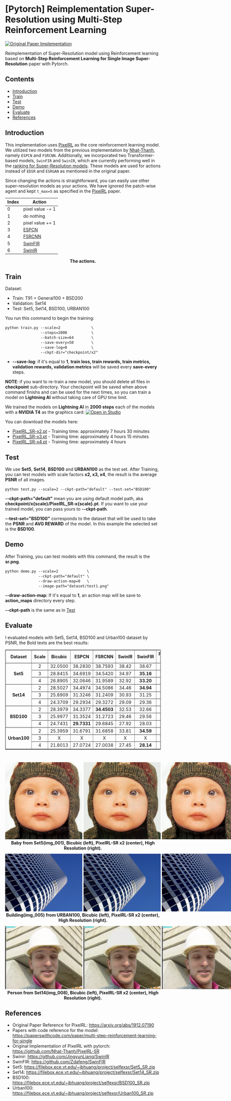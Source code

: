 # [Pytorch] Reimplementation Super-Resolution using Multi-Step Reinforcement Learning

[![Original Paper Implementation](https://img.shields.io/badge/Original_Paper_Implementation-Acknowledgment-purple)](https://github.com/Nhat-Thanh/PixelRL-SR)

Reimplementation of Super-Resolution model using Reinforcement learning based on **Multi-Step Reinforcement Learning for Single Image Super-Resolution** paper with Pytorch.

## Contents

- [Introduction](#introduction)
- [Train](#train)
- [Test](#test)
- [Demo](#demo)
- [Evaluate](#evaluate)
- [References](#references)

## **Introduction**

This implementation uses [PixelRL](https://arxiv.org/abs/1912.07190) as the core reinforcement learning model. We utilized two models from the previous implementation by [Nhat-Thanh](https://github.com/Nhat-Thanh/), namely `ESPCN` and `FSRCNN`. Additionally, we incorporated two Transformer-based models, `SwinFIR` and `SwinIR`, which are currently performing well in the [ranking for Super-Resolution models](https://paperswithcode.com/task/image-super-resolution). These models are used for actions instead of `EDSR` and `ESRGAN` as mentioned in the original paper.

Since changing the actions is straightforward, you can easily use other super-resolution models as your actions. We have ignored the patch-wise agent and kept `t_max=5` as specified in the [PixelRL](https://arxiv.org/abs/1912.07190) paper.

<div align="center">
	<table>
		<thead>
			<tr>
				<th>Index</th>
				<th>Action</th>
			</tr>
		</thead>
		<tbody>
			<tr>
				<td>0</td>
				<td>pixel value -= 1</td>
			</tr>
			<tr>
				<td>1</td>
				<td>do nothing</td>
			</tr>
			<tr>
				<td>2</td>
				<td>pixel value += 1</td>
			</tr>
			<tr>
				<td>3</td>
				<td><a href="https://github.com/Nhat-Thanh/ESPCN-Pytorch">ESPCN</a></td>
			</tr>
			<tr>
				<td>4</td>
				<td><a href="https://github.com/Nhat-Thanh/FSRCNN-Pytorch">FSRCNN</a></td>
			</tr>
			<tr>
				<td>5</td>
				<td><a href="https://github.com/Zdafeng/SwinFIR">SwinFIR</a></td>
			</tr>
			<tr>
				<td>6</td>
				<td><a href="https://github.com/JingyunLiang/SwinIR">SwinIR</a></td>
			</tr>
		</tbody>
	</table>
<b>The actions.</b>

</div>

## Train

Dataset:

- Train: T91 + General100 + BSD200
- Validation: Set14
- Test: Set5, Set14, BSD100, URBAN100

You run this command to begin the training:

```
python train.py --scale=2              \
                --steps=2000           \
                --batch-size=64        \
                --save-every=50        \
                --save-log=0           \
                --ckpt-dir="checkpoint/x2"
```

- **--save-log**: if it's equal to **1**, **train loss, train rewards, train metrics, validation rewards, validation metrics** will be saved every **save-every** steps.

**NOTE**: if you want to re-train a new model, you should delete all files in **checkpoint** sub-directory. Your checkpoint will be saved when above command finishs and can be used for the next times, so you can train a model on **Lightning AI** without taking care of GPU time limit.

We trained the models on **Lightning AI** in **2000 steps** each of the models with a **NVIDIA T4** as the graphics card:
<a target="_blank" href="https://lightning.ai/cristy17001/studios/tsi-project">
<img src="https://pl-bolts-doc-images.s3.us-east-2.amazonaws.com/app-2/studio-badge.svg" alt="Open in Studio" />
</a>

You can download the models here:

- [PixelRL_SR-x2.pt](checkpoint/x2/PixelRL_SR-x2.pt) - Training time: approximately 7 hours 30 minutes
- [PixelRL_SR-x3.pt](checkpoint/x3/PixelRL_SR-x3.pt) - Training time: approximately 4 hours 15 minutes
- [PixelRL_SR-x4.pt](checkpoint/x4/PixelRL_SR-x4.pt) - Training time: approximately 4 hours

## Test

We use **Set5**, **Set14**, **BSD100** and **URBAN100** as the test set. After Training, you can test models with scale factors **x2, x3, x4**, the result is the average **PSNR** of all images.

```
python test.py --scale=2 --ckpt-path="default" --test-set="BSD100"
```

**--ckpt-path="default"** mean you are using default model path, aka **checkpoint/x{scale}/PixelRL_SR-x{scale}.pt**. If you want to use your trained model, you can pass yours to **--ckpt-path**.

**--test-set="BSD100"** corresponds to the dataset that will be used to take the **PSNR** and **AVG REWARD** of the model. In this example the selected set is the **BSD100**.

## Demo

After Training, you can test models with this command, the result is the **sr.png**.

```
python demo.py --scale=2             \
               --ckpt-path="default" \
               --draw-action-map=0   \
               --image-path="dataset/test1.png"
```

**--draw-action-map**: If it's equal to **1**, an action map will be save to **action_maps** directory every step.

**--ckpt-path** is the same as in [Test](#test)

## Evaluate

I evaluated models with Set5, Set14, BSD100 and Urban100 dataset by PSNR, the Bold texts are the best results:

<div align="center">
  <table border="1">
    <tr>
        <th style="width: 200px; text-align: center">Dataset</th>
        <th style="width: 200px; text-align: center">Scale</th>
        <th style="width: 200px; text-align: center">Bicubic</th>
        <th style="width: 200px; text-align: center">ESPCN</th>
        <th style="width: 200px; text-align: center">FSRCNN</th>
        <th style="width: 200px; text-align: center">SwinIR</th>
        <th style="width: 200px; text-align: center">SwinFIR</th>
        <th style="width: 200px; text-align: center">Previous_PixelRL-SR</th>
        <th style="width: 200px; text-align: center">OUR_PixelRL-SR</th>
    </tr>
    <tr style="text-align: center;">
        <td rowspan="3"><strong>Set5</strong></td>
        <td>2</td>
        <td>32.0500</td>
        <td>38.2830</td>
        <td>38.7593</td>
        <td>38.42</td>
        <td>38.67</td>
        <td>38.7633</td>
        <td><strong>38.7848</strong></td>
    </tr>
    <tr style="text-align: center;">
        <td>3</td>
        <td>28.8415</td>
        <td>34.6919</td>
        <td>34.5420</td>
        <td>34.97</td>
        <td><strong>35.16</strong></td>
        <td>34.6914</td>
        <td>34.6919</td>
    </tr>
    <tr style="text-align: center;">
        <td>4</td>
        <td>26.8905</td>
        <td>32.0646</td>
        <td>31.9589</td>
        <td>32.92</td>
        <td><strong>33.20</strong></td>
        <td>32.0646</td>
        <td>32.0646</td>
    </tr>
    <tr style="text-align: center;">
        <td rowspan="3"><strong>Set14</strong></td>
        <td>2</td>
        <td>28.5027</td>
        <td>34.4974</td>
        <td>34.5086</td>
        <td>34.46</td>
        <td><strong>34.94</strong></td>
        <td>34.4900</td>
        <td>34.5005</td>
    </tr>
    <tr style="text-align: center;">
        <td>3</td>
        <td>25.8909</td>
        <td>31.3246</td>
        <td>31.2409</td>
        <td>30.93</td>
        <td>31.25</td>
        <td><strong>31.3248</strong></td>
        <td>31.3246</td>
    </tr>
    <tr style="text-align: center;">
        <td>4</td>
        <td>24.3709</td>
        <td>29.2934</td>
        <td>29.3272</td>
        <td>29.09</td>
        <td>29.36</td>
        <td>29.3933</td>
        <td><strong>29.3934</strong></td>
    </tr>
    <tr style="text-align: center;">
        <td rowspan="3"><strong>BSD100</strong></td>
        <td>2</td>
        <td>28.3979</td>
        <td>34.3377</td>
        <td><strong>34.4503</strong></td>
        <td>32.53</td>
        <td>32.66</td>
        <td>34.4501</td>
        <td>34.4480</td>
    </tr>
    <tr style="text-align: center;">
        <td>3</td>
        <td>25.9977</td>
        <td>31.3524</td>
        <td>31.2723</td>
        <td>29.46</td>
        <td>29.56</td>
        <td><strong>31.3525</strong></td>
        <td>31.3524</td>
    </tr>
    <tr style="text-align: center;">
        <td>4</td>
        <td>24.7431</td>
        <td><strong>29.7331</strong></td>
        <td>29.6845</td>
        <td>27.92</td>
        <td>28.03</td>
        <td><strong>29.7331</strong></td>
        <td><strong>29.7331</strong></td>
    </tr>
    <tr style="text-align: center;">
        <td rowspan="3"><strong>Urban100</strong></td>
        <td>2</td>
        <td>25.3959</td>
        <td>31.6791</td>
        <td>31.6858</td>
        <td>33.81</td>
        <td><strong>34.59</strong></td>
        <td>31.6963</td>
        <td>31.6863</td>
    </tr>
    <tr style="text-align: center;">
        <td>3</td>
        <td>X</td>
        <td>X</td>
        <td>X</td>
        <td>X</td>
        <td>X</td>
        <td>X</td>
        <td>X</td>
    </tr>
    <tr style="text-align: center;">
        <td>4</td>
        <td>21.8013</td>
        <td>27.0724</td>
        <td>27.0038</td>
        <td>27.45</td>
        <td><strong>28.14</strong></td>
        <td>27.0724</td>
        <td>27.0724</td>
    </tr>
</table><br/>

<div style="white-space: nowrap; margin-top: 10px">
  <img src="./README/bicubic_test1.png" width="250" style="display: inline-block;"/>
  <img src="./README/sr_test1.png" width="250" style="display: inline-block;"/>
  <img src="./README/hr_test1.png" width="250" style="display: inline-block;"/>
</div>
<b>Baby from Set5(img_001), Bicubic (left), PixelRL-SR x2 (center), High Resolution (right).</b>


<div style="white-space: nowrap; margin-top: 10px">
  <img src="./README/bicubic_test2.png" width="250" style="display: inline-block;"/>
  <img src="./README/sr_test2.png" width="250" style="display: inline-block;"/>
  <img src="./README/hr_test2.png" width="250" style="display: inline-block;"/>
</div>
<b>Building(img_005) from URBAN100, Bicubic (left), PixelRL-SR x2 (center), High Resolution (right).</b>

<div style="white-space: nowrap; margin-top: 10px">
  <img src="./README/bicubic_test3.png" width="250" style="display: inline-block;"/>
  <img src="./README/sr_test3.png" width="250" style="display: inline-block;"/>
  <img src="./README/hr_test3.png" width="250" style="display: inline-block;"/>
</div>
<b>Person from Set14(img_008), Bicubic (left), PixelRL-SR x2 (center), High Resolution (right).</b>

</div>

## References

- Original Paper Reference for PixelRL: https://arxiv.org/abs/1912.07190
- Papers with code reference for the model: https://paperswithcode.com/paper/multi-step-reinforcement-learning-for-single
- Original Implementation of PixelRL with pytorch: https://github.com/Nhat-Thanh/PixelRL-SR
- Swinir: https://github.com/JingyunLiang/SwinIR
- SwinFIR: https://github.com/Zdafeng/SwinFIR
- Set5: https://filebox.ece.vt.edu/~jbhuang/project/selfexsr/Set5_SR.zip
- Set14: https://filebox.ece.vt.edu/~jbhuang/project/selfexsr/Set14_SR.zip
- BSD100: https://filebox.ece.vt.edu/~jbhuang/project/selfexsr/BSD100_SR.zip
- Urban100: https://filebox.ece.vt.edu/~jbhuang/project/selfexsr/Urban100_SR.zip
